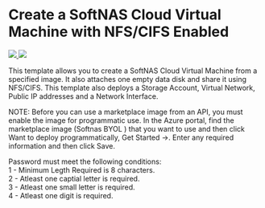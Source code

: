 # Create a SoftNAS Cloud Virtual Machine with NFS/CIFS Enabled

<a href="https://portal.azure.com/#create/Microsoft.Template/uri/https%3A%2F%2Fraw.githubusercontent.com%2Fjimyjohny%2FSoftnas-Azure%2Fmaster%2Fazuredeploy.json" target="_blank">
    <img src="http://azuredeploy.net/deploybutton.png"/>
</a>
<a href="http://armviz.io/#/?load=https%3A%2F%2Fraw.githubusercontent.com%2Fjimyjohny%2FSoftnas-Azure%2Fmaster%2Fazuredeploy.json" target="_blank">
    <img src="http://armviz.io/visualizebutton.png"/>
</a>

This template allows you to create a SoftNAS Cloud Virtual Machine from a specified image. It also attaches one empty data disk and share it using NFS/CIFS. This template also deploys a Storage Account, Virtual Network, Public IP addresses and a Network Interface.

NOTE: Before you can use a marketplace image from an API, you must enable the image for programmatic use. In the Azure portal, find the marketplace image (Softnas BYOL ) that you want to use and then click Want to deploy programmatically, Get Started ->. Enter any required information and then click Save.

Password must meet the following conditions:<br>
1 - Minimum Legth Required is 8 characters.<br>
2 - Atleast one captial letter is required.<br>
3 - Atleast one small letter is required.<br>
4 - Atleast one digit is required.
